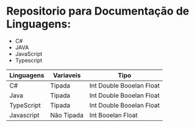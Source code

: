 # Repositorio para Documentação de Linguagens:

- C#
- JAVA
- JavaScript
- Typescript

| Linguagens | Variaveis | Tipo |
|-------------|-------------|-------------|
| C#             | Tipada     | Int Double Booelan Float     |
| Java           | Tipada     | Int Double Booelan Float     |
| TypeScript     | Tipada     | Int Double Booelan Float      |
| Javascript     | Não Tipada  | Int  Booelan Float     |
